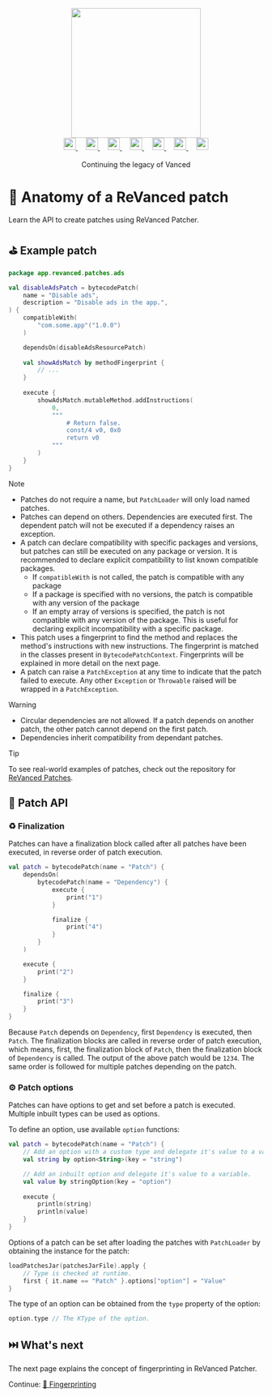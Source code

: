 <p align="center">
  <picture>
    <source
      width="256px"
      media="(prefers-color-scheme: dark)"
      srcset="../assets/revanced-headline/revanced-headline-vertical-dark.svg"
    >
    <img 
      width="256px"
      src="../assets/revanced-headline/revanced-headline-vertical-light.svg"
    >
  </picture>
  <br>
  <a href="https://revanced.app/">
     <picture>
         <source height="24px" media="(prefers-color-scheme: dark)" srcset="../assets/revanced-logo/revanced-logo.svg" />
         <img height="24px" src="../assets/revanced-logo/revanced-logo.svg" />
     </picture>
   </a>&nbsp;&nbsp;&nbsp;
   <a href="https://github.com/ReVanced">
       <picture>
           <source height="24px" media="(prefers-color-scheme: dark)" srcset="https://i.ibb.co/dMMmCrW/Git-Hub-Mark.png" />
           <img height="24px" src="https://i.ibb.co/9wV3HGF/Git-Hub-Mark-Light.png" />
       </picture>
   </a>&nbsp;&nbsp;&nbsp;
   <a href="http://revanced.app/discord">
       <picture>
           <source height="24px" media="(prefers-color-scheme: dark)" srcset="https://user-images.githubusercontent.com/13122796/178032563-d4e084b7-244e-4358-af50-26bde6dd4996.png" />
           <img height="24px" src="https://user-images.githubusercontent.com/13122796/178032563-d4e084b7-244e-4358-af50-26bde6dd4996.png" />
       </picture>
   </a>&nbsp;&nbsp;&nbsp;
   <a href="https://reddit.com/r/revancedapp">
       <picture>
           <source height="24px" media="(prefers-color-scheme: dark)" srcset="https://user-images.githubusercontent.com/13122796/178032351-9d9d5619-8ef7-470a-9eec-2744ece54553.png" />
           <img height="24px" src="https://user-images.githubusercontent.com/13122796/178032351-9d9d5619-8ef7-470a-9eec-2744ece54553.png" />
       </picture>
   </a>&nbsp;&nbsp;&nbsp;
   <a href="https://t.me/app_revanced">
      <picture>
         <source height="24px" media="(prefers-color-scheme: dark)" srcset="https://user-images.githubusercontent.com/13122796/178032213-faf25ab8-0bc3-4a94-a730-b524c96df124.png" />
         <img height="24px" src="https://user-images.githubusercontent.com/13122796/178032213-faf25ab8-0bc3-4a94-a730-b524c96df124.png" />
      </picture>
   </a>&nbsp;&nbsp;&nbsp;
   <a href="https://x.com/revancedapp">
      <picture>
         <source media="(prefers-color-scheme: dark)" srcset="https://user-images.githubusercontent.com/93124920/270180600-7c1b38bf-889b-4d68-bd5e-b9d86f91421a.png">
         <img height="24px" src="https://user-images.githubusercontent.com/93124920/270108715-d80743fa-b330-4809-b1e6-79fbdc60d09c.png" />
      </picture>
   </a>&nbsp;&nbsp;&nbsp;
   <a href="https://www.youtube.com/@ReVanced">
      <picture>
         <source height="24px" media="(prefers-color-scheme: dark)" srcset="https://user-images.githubusercontent.com/13122796/178032714-c51c7492-0666-44ac-99c2-f003a695ab50.png" />
         <img height="24px" src="https://user-images.githubusercontent.com/13122796/178032714-c51c7492-0666-44ac-99c2-f003a695ab50.png" />
     </picture>
   </a>
   <br>
   <br>
   Continuing the legacy of Vanced
</p>

# 🧩 Anatomy of a ReVanced patch

Learn the API to create patches using ReVanced Patcher.

## ⛳️ Example patch

```kt
package app.revanced.patches.ads

val disableAdsPatch = bytecodePatch(
    name = "Disable ads",
    description = "Disable ads in the app.",
) { 
    compatibleWith(
        "com.some.app"("1.0.0")
    )

    dependsOn(disableAdsResourcePatch)
    
    val showAdsMatch by methodFingerprint {
        // ...
    }
    
    execute {
        showAdsMatch.mutableMethod.addInstructions(
            0,
            """
                # Return false.
                const/4 v0, 0x0
                return v0
            """
        )
    }
}
```

> [!NOTE]  
>
> - Patches do not require a name, but `PatchLoader` will only load named patches.
> - Patches can depend on others. Dependencies are executed first.
> The dependent patch will not be executed if a dependency raises an exception.
> - A patch can declare compatibility with specific packages and versions,
> but patches can still be executed on any package or version.
> It is recommended to declare explicit compatibility to list known compatible packages.
>   - If `compatibleWith` is not called, the patch is compatible with any package
>   - If a package is specified with no versions, the patch is compatible with any version of the package
>   - If an empty array of versions is specified, the patch is not compatible with any version of the package.
>   This is useful for declaring explicit incompatibility with a specific package.
> - This patch uses a fingerprint to find the method and replaces the method's instructions with new instructions.
> The fingerprint is matched in the classes present in `BytecodePatchContext`.
> Fingerprints will be explained in more detail on the next page.
> - A patch can raise a `PatchException` at any time to indicate that the patch failed to execute.
> Any other `Exception` or `Throwable` raised will be wrapped in a `PatchException`.

> [!WARNING]
>
> - Circular dependencies are not allowed. If a patch depends on another patch,
> the other patch cannot depend on the first patch.
> - Dependencies inherit compatibility from dependant patches.


> [!TIP]
> To see real-world examples of patches,
> check out the repository for [ReVanced Patches](https://github.com/revanced/revanced-patches).

## 🧩 Patch API

### ♻️ Finalization

Patches can have a finalization block called after all patches have been executed, in reverse order of patch execution.

```kt
val patch = bytecodePatch(name = "Patch") { 
    dependsOn(
        bytecodePatch(name = "Dependency") { 
            execute {
                print("1")
            }

            finalize {
                print("4")
            }
        }
    )

    execute {
        print("2")
    }

    finalize {
        print("3")
    }
}
```

Because `Patch` depends on `Dependency`, first `Dependency` is executed, then `Patch`.
The finalization blocks are called in reverse order of patch execution, which means,
first, the finalization block of `Patch`, then the finalization block of `Dependency` is called.
The output of the above patch would be `1234`. The same order is followed for multiple patches depending on the patch.

### ⚙️ Patch options

Patches can have options to get and set before a patch is executed. Multiple inbuilt types can be used as options.

To define an option, use available `option` functions:

```kt
val patch = bytecodePatch(name = "Patch") {
    // Add an option with a custom type and delegate it's value to a variable.
    val string by option<String>(key = "string")

    // Add an inbuilt option and delegate it's value to a variable.
    val value by stringOption(key = "option")
    
    execute {
        println(string)
        println(value)
    }
}
```

Options of a patch can be set after loading the patches with `PatchLoader` by obtaining the instance for the patch:

```kt
loadPatchesJar(patchesJarFile).apply {
    // Type is checked at runtime.
    first { it.name == "Patch" }.options["option"] = "Value"
}
```

The type of an option can be obtained from the `type` property of the option:

```kt
option.type // The KType of the option.
```

## ⏭️ What's next

The next page explains the concept of fingerprinting in ReVanced Patcher.

Continue: [🔎 Fingerprinting](2_2_1_fingerprinting.md)
